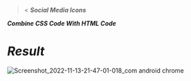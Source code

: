 ><
***Social Media Icons***

***Combine CSS Code With HTML Code***

# ***Result***
![Screenshot_2022-11-13-21-47-01-018_com android chrome](https://user-images.githubusercontent.com/115902571/201530374-22eda5cd-f28c-421c-9823-d687950bd7be.png)
